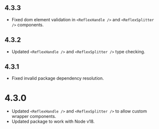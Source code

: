 ## 4.3.3

- Fixed dom element validation in `<ReflexHandle />` and `<ReflexSplitter />` components.

## 4.3.2

- Updated `<ReflexHandle />` and `<ReflexSplitter />` type checking.

## 4.3.1

- Fixed invalid package dependency resolution.

# 4.3.0

- Updated `<ReflexHandle />` and `<ReflexSplitter />` to allow custom wrapper components.
- Updated package to work with Node v18.
